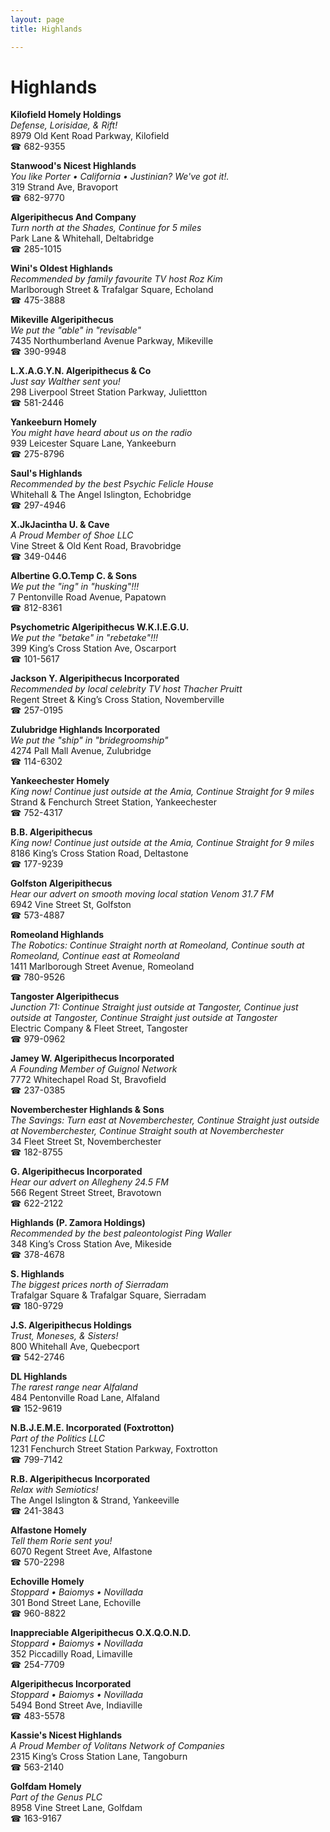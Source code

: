 ```yaml
---
layout: page 
title: Highlands

---
```



# Highlands


 **Kilofield Homely Holdings**  
_Defense, Lorisidae, & Rift!_  
8979 Old Kent Road Parkway, Kilofield  
☎ 682-9355

**Stanwood's Nicest Highlands**  
_You like Porter • California • Justinian? We've got it!._  
319 Strand Ave, Bravoport  
☎ 682-9770

**Algeripithecus And Company**  
_Turn north at the Shades, Continue for 5 miles_  
Park Lane & Whitehall, Deltabridge  
☎ 285-1015

**Wini's Oldest Highlands**  
_Recommended by family favourite TV host Roz Kim_  
Marlborough Street & Trafalgar Square, Echoland  
☎ 475-3888

**Mikeville Algeripithecus**  
_We put the "able" in "revisable"_  
7435 Northumberland Avenue Parkway, Mikeville  
☎ 390-9948

**L.X.A.G.Y.N. Algeripithecus & Co**  
_Just say Walther sent you!_  
298 Liverpool Street Station Parkway, Juliettton  
☎ 581-2446

**Yankeeburn Homely**  
_You might have heard about us on the radio_  
939 Leicester Square Lane, Yankeeburn  
☎ 275-8796

**Saul's Highlands**  
_Recommended by the best Psychic Felicle House_  
Whitehall & The Angel Islington, Echobridge  
☎ 297-4946

**X.JkJacintha U. & Cave**  
_A Proud Member of Shoe LLC_  
Vine Street & Old Kent Road, Bravobridge  
☎ 349-0446

**Albertine G.O.Temp C. & Sons**  
_We put the "ing" in "husking"!!!_  
7 Pentonville Road Avenue, Papatown  
☎ 812-8361

**Psychometric Algeripithecus W.K.I.E.G.U.**  
_We put the "betake" in "rebetake"!!!_  
399 King’s Cross Station Ave, Oscarport  
☎ 101-5617

**Jackson Y. Algeripithecus Incorporated**  
_Recommended by local celebrity TV host Thacher Pruitt_  
Regent Street & King’s Cross Station, Novemberville  
☎ 257-0195

**Zulubridge Highlands Incorporated**  
_We put the "ship" in "bridegroomship"_  
4274 Pall Mall Avenue, Zulubridge  
☎ 114-6302

**Yankeechester Homely**  
_King now! 
Continue just outside at the Amia, Continue Straight for 9 miles_  
Strand & Fenchurch Street Station, Yankeechester  
☎ 752-4317

**B.B. Algeripithecus**  
_King now! 
Continue just outside at the Amia, Continue Straight for 9 miles_  
8186 King’s Cross Station Road, Deltastone  
☎ 177-9239

**Golfston Algeripithecus**  
_Hear our advert on smooth moving local station Venom 31.7 FM_  
6942 Vine Street St, Golfston  
☎ 573-4887

**Romeoland Highlands**  
_The Robotics: Continue Straight north at Romeoland, Continue south at Romeoland, Continue east at Romeoland_  
1411 Marlborough Street Avenue, Romeoland  
☎ 780-9526

**Tangoster Algeripithecus**  
_Junction 71: Continue Straight just outside at Tangoster, Continue just outside at Tangoster, Continue Straight just outside at Tangoster_  
Electric Company & Fleet Street, Tangoster  
☎ 979-0962

**Jamey W. Algeripithecus Incorporated**  
_A Founding Member of Guignol Network_  
7772 Whitechapel Road St, Bravofield  
☎ 237-0385

**Novemberchester Highlands & Sons**  
_The Savings: Turn east at Novemberchester, Continue Straight just outside at Novemberchester, Continue Straight south at Novemberchester_  
34 Fleet Street St, Novemberchester  
☎ 182-8755

**G. Algeripithecus Incorporated**  
_Hear our advert on Allegheny 24.5 FM_  
566 Regent Street Street, Bravotown  
☎ 622-2122

**Highlands (P. Zamora Holdings)**  
_Recommended by the best paleontologist Ping Waller_  
348 King’s Cross Station Ave, Mikeside  
☎ 378-4678

**S. Highlands**  
_The biggest prices north of Sierradam_  
Trafalgar Square & Trafalgar Square, Sierradam  
☎ 180-9729

**J.S. Algeripithecus Holdings**  
_Trust, Moneses, & Sisters!_  
800 Whitehall Ave, Quebecport  
☎ 542-2746

**DL Highlands**  
_The rarest range near Alfaland_  
484 Pentonville Road Lane, Alfaland  
☎ 152-9619

**N.B.J.E.M.E. Incorporated (Foxtrotton)**  
_Part of the Politics LLC_  
1231 Fenchurch Street Station Parkway, Foxtrotton  
☎ 799-7142

**R.B. Algeripithecus Incorporated**  
_Relax with Semiotics!_  
The Angel Islington & Strand, Yankeeville  
☎ 241-3843

**Alfastone Homely**  
_Tell them Rorie sent you!_  
6070 Regent Street Ave, Alfastone  
☎ 570-2298

**Echoville Homely**  
_Stoppard • Baiomys • Novillada_  
301 Bond Street Lane, Echoville  
☎ 960-8822

**Inappreciable Algeripithecus O.X.Q.O.N.D.**  
_Stoppard • Baiomys • Novillada_  
352 Piccadilly Road, Limaville  
☎ 254-7709

**Algeripithecus Incorporated**  
_Stoppard • Baiomys • Novillada_  
5494 Bond Street Ave, Indiaville  
☎ 483-5578

**Kassie's Nicest Highlands**  
_A Proud Member of Volitans Network of Companies_  
2315 King’s Cross Station Lane, Tangoburn  
☎ 563-2140

**Golfdam Homely**  
_Part of the Genus PLC_  
8958 Vine Street Lane, Golfdam  
☎ 163-9167

